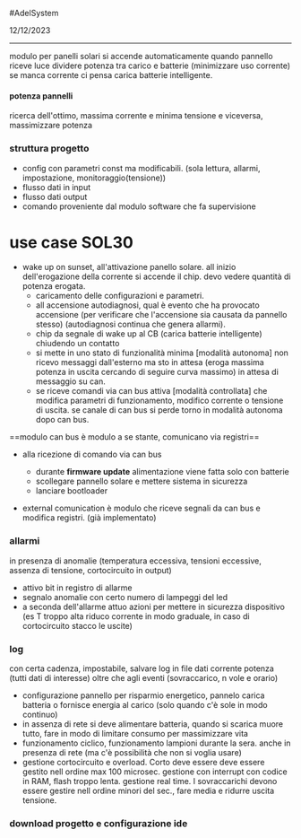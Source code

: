 #AdelSystem 

12/12/2023
____
modulo per panelli solari
si accende automaticamente quando pannello riceve luce
dividere potenza tra carico e batterie (minimizzare uso corrente)
se manca corrente ci pensa carica batterie intelligente.

#### potenza pannelli
ricerca dell'ottimo, massima corrente e minima tensione e viceversa, massimizzare potenza

### struttura progetto
- config con parametri const ma modificabili. (sola lettura, allarmi, impostazione, monitoraggio(tensione))
- flusso dati in input
- flusso dati output
- comando proveniente dal modulo software che fa supervisione

# use case SOL30
- wake up on sunset, all'attivazione panello solare. all inizio dell'erogazione della corrente si accende il chip. devo vedere quantità di potenza erogata. 
	- caricamento delle configurazioni e parametri.
	- all accensione autodiagnosi, qual è evento che ha provocato accensione (per verificare che l'accensione sia causata da pannello stesso) (autodiagnosi continua che genera allarmi).
	- chip da segnale di wake up al CB (carica batterie intelligente) chiudendo un contatto
	- si mette in uno stato di funzionalità minima [modalità autonoma] non ricevo messaggi dall'esterno ma sto in attesa (eroga massima potenza in uscita cercando di seguire curva massimo) in attesa di messaggio su can.
	- se riceve comandi via can bus attiva [modalità controllata] che modifica parametri di funzionamento, modifico corrente o tensione di uscita. se canale di can bus si perde torno in modalità autonoma dopo can bus.

==modulo can bus è modulo a se stante, comunicano via registri==

- alla ricezione di comando via can bus
	- durante **firmware update** alimentazione viene fatta solo con batterie
	- scollegare pannello solare e mettere sistema in sicurezza
	- lanciare bootloader

- external comunication è modulo che riceve segnali da can bus e modifica registri. (già implementato)

### allarmi
in presenza di anomalie (temperatura eccessiva, tensioni eccessive, assenza di tensione, cortocircuito in output)
- attivo bit in registro di allarme
- segnalo anomalie con certo numero di lampeggi del led
- a seconda dell'allarme attuo azioni per mettere in sicurezza dispositivo (es T troppo alta riduco corrente in modo graduale, in caso di cortocircuito stacco le uscite)

### log
con certa cadenza, impostabile, salvare log in file dati corrente potenza (tutti dati di interesse) oltre che agli eventi (sovraccarico, n vole e orario)


- configurazione pannello per risparmio energetico, pannelo carica batteria o fornisce energia al carico (solo quando c'è sole in modo continuo)
- in assenza di rete si deve alimentare batteria, quando si scarica muore tutto, fare in modo di limitare consumo per massimizzare vita
- funzionamento ciclico, funzionamento lampioni durante la sera. anche in presenza di rete (ma c'è possibilità che non si voglia usare)
- gestione cortocircuito e overload. Corto deve essere deve essere gestito nell ordine max 100 microsec. gestione con interrupt con codice in RAM, flash troppo lenta. gestione real time. I sovraccarichi devono essere gestire nell ordine minori del sec., fare media e ridurre uscita tensione.


### download progetto e configurazione ide